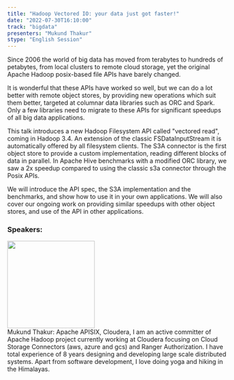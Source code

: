 ```yaml
---
title: "Hadoop Vectored IO: your data just got faster!"
date: "2022-07-30T16:10:00"
track: "bigdata"
presenters: "Mukund Thakur"
stype: "English Session"
---
```

Since 2006 the world of big data has moved from terabytes to hundreds of petabytes, from local clusters to remote cloud storage, yet the original Apache Hadoop posix-based file APIs have barely changed.

It is wonderful that these APIs have worked so well, but we can do a lot better with remote object stores, by providing new operations which suit them better, targeted at columnar data libraries such as ORC and Spark. Only a few libraries need to migrate to these APIs for significant speedups of all big data applications.

This talk introduces a new Hadoop Filesystem API called "vectored read", coming in Hadoop 3.4. An extension of the classic FSDataInputStream it is automatically offered by all filesystem clients.
The S3A connector is the first object store to provide a custom implementation, reading different blocks of data in parallel. In Apache Hive benchmarks with a modified ORC library, we saw a 2x speedup compared to using the classic s3a connector through the Posix APIs.

We will introduce the API spec, the S3A implementation and the benchmarks, and show how to use it in your own applications. We will also cover our ongoing work on providing similar speedups with other object stores, and use of the API in other applications.
 ### Speakers: 
 <img src="images/speaker/1148.png" width="200" /><br>Mukund Thakur: Apache APISIX, Cloudera, I am an active committer of Apache Hadoop project currently working at Cloudera focusing on Cloud Storage Connectors (aws, azure and gcs) and Ranger Authorization. 
I have total experience of 8 years designing and developing large scale distributed systems. Apart from software development, I love doing yoga and hiking in the Himalayas.

 
